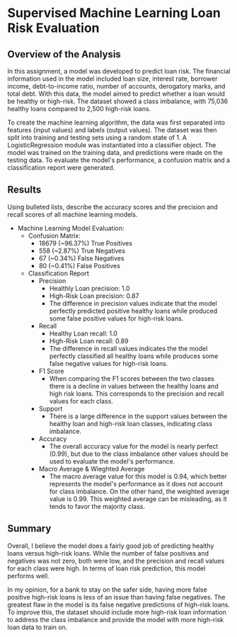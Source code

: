 # Supervised Machine Learning Loan Risk Evaluation

## Overview of the Analysis

In this assignment, a model was developed to predict loan risk. The financial information used in the model included loan size, interest rate, borrower income, debt-to-income ratio, number of accounts, derogatory marks, and total debt. With this data, the model aimed to predict whether a loan would be healthy or high-risk. The dataset showed a class imbalance, with 75,036 healthy loans compared to 2,500 high-risk loans.

To create the machine learning algorithm, the data was first separated into features (input values) and labels (output values). The dataset was then split into training and testing sets using a random state of 1. A LogisticRegression module was instantiated into a classifier object. The model was trained on the training data, and predictions were made on the testing data. To evaluate the model's performance, a confusion matrix and a classification report were generated.

## Results

Using bulleted lists, describe the accuracy scores and the precision and recall scores of all machine learning models.

* Machine Learning Model Evaluation:
    * Confusion Matrix:
        * 18679 (~96.37%) True Positives
        * 558 (~2.87%) True Negatives
        * 67 (~0.34%) False Negatives
        * 80 (~0.41%) False Positives
    * Classification Report
        * Precision
          * Healthly Loan precision: 1.0
          * High-Risk Loan precision: 0.87
          * The difference in precision values indicate that the model perfectly predicted positive healthy loans while produced some false positive                  values for high-risk loans. 
        * Recall
          * Healthy Loan recall: 1.0
          * High-Risk Loan recall: 0.89
          * The difference in recall values indicates the the model perfectly classified all healthy loans while produces some false negative values              for high-risk loans. 
        * F1 Score
          * When comparing the F1 scores between the two classes there is a decline in values between the healthy loans and high risk loans. This                 corresponds to the precision and recall values for each class.
        * Support
          * There is a large difference in the support values between the healthy loan and high-risk loan classes, indicating class imbalance.
        * Accuracy
          * The overall accuracy value for the model is nearly perfect (0.99), but due to the class imbalance other values should be used to evaluate the model's performance.
        * Macro Average & Wieghted Average
          * The macro average value for this model is 0.94, which better represents the model's performance as it does not account for class imbalance. On the other hand, the weighted average value is 0.99. This weighted average can be misleading, as it tends to favor the majority class.

## Summary

Overall, I believe the model does a fairly good job of predicting healthy loans versus high-risk loans. While the number of false positives and negatives was not zero, both were low, and the precision and recall values for each class were high. In terms of loan risk prediction, this model performs well.

In my opinion, for a bank to stay on the safer side, having more false positive high-risk loans is less of an issue than having false negatives. The greatest flaw in the model is its false negative predictions of high-risk loans. To improve this, the dataset should include more high-risk loan information to address the class imbalance and provide the model with more high-risk loan data to train on.

